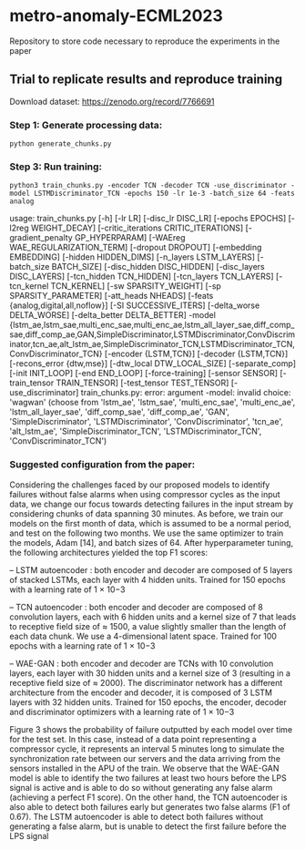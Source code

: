 # metro-anomaly-ECML2023

Repository to store code necessary to reproduce the experiments in the paper

## Trial to replicate results and reproduce training

Download dataset: https://zenodo.org/record/7766691

### Step 1: Generate processing data:

`python generate_chunks.py`

### Step 3: Run training:
`python3 train_chunks.py -encoder TCN -decoder TCN -use_discriminator -model LSTMDiscriminator_TCN -epochs 150 -lr 1e-3 -batch_size 64 -feats analog`


usage: train_chunks.py [-h] [-lr LR] [-disc_lr DISC_LR] [-epochs EPOCHS] [-l2reg WEIGHT_DECAY] [-critic_iterations CRITIC_ITERATIONS] [-gradient_penalty GP_HYPERPARAM]
                       [-WAEreg WAE_REGULARIZATION_TERM] [-dropout DROPOUT] [-embedding EMBEDDING] [-hidden HIDDEN_DIMS] [-n_layers LSTM_LAYERS] [-batch_size BATCH_SIZE]
                       [-disc_hidden DISC_HIDDEN] [-disc_layers DISC_LAYERS] [-tcn_hidden TCN_HIDDEN] [-tcn_layers TCN_LAYERS] [-tcn_kernel TCN_KERNEL] [-sw SPARSITY_WEIGHT]
                       [-sp SPARSITY_PARAMETER] [-att_heads NHEADS] [-feats {analog,digital,all,noflow}] [-SI SUCCESSIVE_ITERS] [-delta_worse DELTA_WORSE]
                       [-delta_better DELTA_BETTER] -model
                       {lstm_ae,lstm_sae,multi_enc_sae,multi_enc_ae,lstm_all_layer_sae,diff_comp_sae,diff_comp_ae,GAN,SimpleDiscriminator,LSTMDiscriminator,ConvDiscriminator,tcn_ae,alt_lstm_ae,SimpleDiscriminator_TCN,LSTMDiscriminator_TCN,ConvDiscriminator_TCN}
                       [-encoder {LSTM,TCN}] [-decoder {LSTM,TCN}] [-recons_error {dtw,mse}] [-dtw_local DTW_LOCAL_SIZE] [-separate_comp] [-init INIT_LOOP] [-end END_LOOP]
                       [-force-training] [-sensor SENSOR] [-train_tensor TRAIN_TENSOR] [-test_tensor TEST_TENSOR] [-use_discriminator]
train_chunks.py: error: argument -model: invalid choice: 'wagwan' (choose from 'lstm_ae', 'lstm_sae', 'multi_enc_sae', 'multi_enc_ae', 'lstm_all_layer_sae', 'diff_comp_sae', 'diff_comp_ae', 'GAN', 'SimpleDiscriminator', 'LSTMDiscriminator', 'ConvDiscriminator', 'tcn_ae', 'alt_lstm_ae', 'SimpleDiscriminator_TCN', 'LSTMDiscriminator_TCN', 'ConvDiscriminator_TCN')

### Suggested configuration from the paper:
Considering the challenges faced by our proposed models to identify failures without false alarms when using compressor cycles as the input data, we change our focus towards detecting failures in the input stream by considering chunks of data spanning 30 minutes. As before, we train our models on the first month of data, which is assumed to be a normal period, and test on the following two months. We use the same optimizer to train the models, Adam [14], and batch sizes of 64. After hyperparameter tuning, the following architectures yielded the top F1 scores:

– LSTM autoencoder : both encoder and decoder are composed of 5 layers of stacked LSTMs, each layer with 4 hidden units. Trained for 150 epochs with a learning rate of 1 × 10−3

– TCN autoencoder : both encoder and decoder are composed of 8 convolution layers, each with 6 hidden units and a kernel size of 7 that leads to receptive field size of ≈ 1500, a value slightly smaller than the length of each data chunk. We use a 4-dimensional latent space. Trained for 100 epochs with a learning rate of 1 × 10−3

– WAE-GAN : both encoder and decoder are TCNs with 10 convolution layers, each layer with 30 hidden units and a kernel size of 3 (resulting in a receptive field size of ≈ 2000). The discriminator network has a different architecture from the encoder and decoder, it is composed of 3 LSTM layers with 32 hidden units. Trained for 150 epochs, the encoder, decoder and discriminator optimizers with a learning rate of 1 × 10−3

Figure 3 shows the probability of failure outputted by each model over time for the test set. In this case, instead of a data point representing a compressor cycle, it represents an interval 5 minutes long to simulate the synchronization rate between our servers and the data arriving from the sensors installed in the APU of the train. 
We observe that the WAE-GAN model is able to identify the two failures at least two hours before the LPS signal is active and is able to do so without generating any false alarm (achieving a perfect F1 score). On the other hand, the TCN autoencoder is also able to detect both failures early but generates two false alarms (F1 of 0.67). The LSTM autoencoder is able to detect both failures without generating a false alarm, but is unable to detect the first failure before the LPS signal
